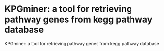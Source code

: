 # KPGminer: a tool for retrieving pathway genes from kegg pathway database
KPGminer: a tool for retrieving pathway genes from kegg pathway database
